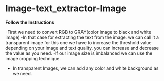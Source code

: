 # Image-text_extractor-Image

**Follow the Instructions**

-First we need to convert RGB to GRAY(color image to black and white image)
-In that case for extracting the text from the image. we can call it a transparent image for this one we have to increase the threshold value depending on your image and text quality. you can increase and decrease the value as you need.
-If our image size is imbalanced we can use the image cropping technique. 
- In transparent Images, we can add any color and white background as we need.
  
